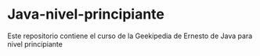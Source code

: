 # Java-nivel-principiante
Este repositorio contiene el curso de la Geekipedia de Ernesto de Java para nivel principiante
